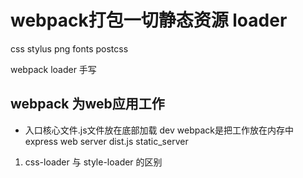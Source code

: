 # webpack打包一切静态资源 loader

css stylus png fonts postcss  

webpack loader 手写  

## webpack 为web应用工作
- 入口核心文件.js文件放在底部加载
	dev webpack是把工作放在内存中
	express web server   dist.js  static_server

1. css-loader 与 style-loader 的区别

